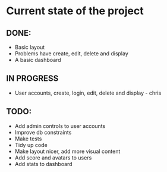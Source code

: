 # Current state of the project

## DONE:
* Basic layout
* Problems have create, edit, delete and display
* A basic dashboard

## IN PROGRESS
* User accounts, create, login, edit, delete and display - chris

## TODO:
* Add admin controls to user accounts
* Improve db constraints
* Make tests
* Tidy up code
* Make layout nicer, add more visual content
* Add score and avatars to users
* Add stats to dashboard


